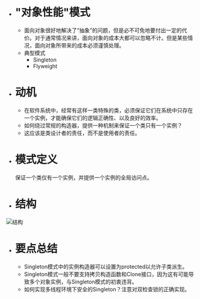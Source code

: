 - # "对象性能"模式
  - 面向对象很好地解决了“抽象”的问题，但是必不可免地要付出一定的代价。对于通常情况来讲，面向对象的成本大都可以忽略不计。但是某些情况，面向对象所带来的成本必须谨慎处理。
  - 典型模式
      - Singleton
      - Flyweight
      
- # 动机
  - 在软件系统中，经常有这样一类特殊的类，必须保证它们在系统中只存在一个实例，才能确保它们的逻辑正确性、以及良好的效率。
  - 如何绕过常规的构造器，提供一种机制来保证一个类只有一个实例？
  - 这应该是类设计者的责任，而不是使用者的责任。
  
- # 模式定义
  保证一个类仅有一个实例，并提供一个实例的全局访问点。
  
- # 结构
![结构](https://github.com/havenow/my-C-plus-plus/blob/master/C%2B%2B%E8%AE%BE%E8%AE%A1%E6%A8%A1%E5%BC%8F/images/%E7%BB%93%E6%9E%84%EF%BC%88Structure%EF%BC%89-singleton.png)  

- # 要点总结
  - Singleton模式中的实例构造器可以设置为protected以允许子类派生。
  - Singleton模式一般不要支持拷贝构造函数和Clone接口，因为这有可能导致多个对象实例，与Singleton模式的初衷违背。
  - 如何实现多线程环境下安全的Singleton？注意对双检查锁的正确实现。
  
  
